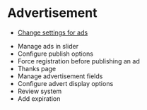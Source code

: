 # Advertisement

*   [Change settings for ads](Advertisement-change-settings-for-ads.md)
-   Manage ads in slider
-   Configure publish options
-   Force registration before publishing an ad
-   Thanks page
-   Manage advertisement fields
-   Configure advert display options
-   Review system
-   Add expiration
